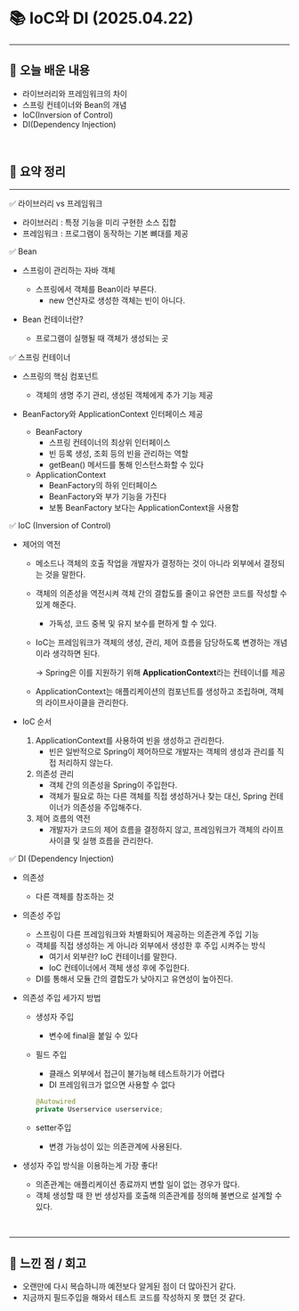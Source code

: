 # 📚 IoC와 DI (2025.04.22)
___

## 🌟 오늘 배운 내용
 - 라이브러리와 프레임워크의 차이
 - 스프링 컨테이너와 Bean의 개념
 - IoC(Inversion of Control)
 - DI(Dependency Injection)

<br/>


## 🔎 요약 정리

___

✅ 라이브러리 vs 프레임워크
- 라이브러리 : 특정 기능을 미리 구현한 소스 집합
- 프레임워크 : 프로그램이 동작하는 기본 뼈대를 제공


✅ Bean
- 스프링이 관리하는 자바 객체
  - 스프링에서 객체를 Bean이라 부른다.
      - new 연산자로 생성한 객체는 빈이 아니다.

- Bean 컨테이너란?
  - 프로그램이 실행될 때 객체가 생성되는 곳


✅ 스프링 컨테이너
- 스프링의 핵심 컴포넌트
  - 객체의 생명 주기 관리, 생성된 객체에게 추가 기능 제공

- BeanFactory와 ApplicationContext 인터페이스 제공
  - BeanFactory
      - 스프링 컨테이너의 최상위 인터페이스
      - 빈 등록 생성, 조회 등의 빈을 관리하는 역할
      - getBean() 메서드를 통해 인스턴스화할 수 있다
  - ApplicationContext
      - BeanFactory의 하위 인터페이스
      - BeanFactory와 부가 기능을 가진다
      - 보통 BeanFactory 보다는 ApplicationContext을 사용함


✅ IoC (Inversion of Control)

- 제어의 역전
  - 메소드나 객체의 호출 작업을 개발자가 결정하는 것이 아니라 외부에서 결정되는 것을 말한다.
  - 객체의 의존성을 역전시켜 객체 간의 결합도를 줄이고 유연한 코드를 작성할 수 있게 해준다.
      - 가독성, 코드 중복 및 유지 보수를 편하게 할 수 있다.
    
  - IoC는 프레임워크가 객체의 생성, 관리, 제어 흐름을 담당하도록 변경하는 개념이라 생각하면 된다.
  
      → Spring은 이를 지원하기 위해 **ApplicationContext**라는 컨테이너를 제공

  - ApplicationContext는 애플리케이션의 컴포넌트를 생성하고 조립하며, 객체의 라이프사이클을 관리한다.


- IoC 순서

  1. ApplicationContext를 사용하여 빈을 생성하고 관리한다.
      - 빈은 일반적으로 Spring이 제어하므로 개발자는 객체의 생성과 관리를 직접 처리하지 않는다.
  2. 의존성 관리
      - 객체 간의 의존성을 Spring이 주입한다.
      - 객체가 필요로 하는 다른 객체를 직접 생성하거나 찾는 대신, Spring 컨테이너가 의존성을 주입해주다.
  3. 제어 흐름의 역전
      - 개발자가 코드의 제어 흐름을 결정하지 않고, 프레임워크가 객체의 라이프사이클 및 실행 흐름을 관리한다.

     
✅ DI (Dependency Injection)

- 의존성
  - 다른 객체를 참조하는 것


- 의존성 주입
  - 스프링이 다른 프레임워크와 차별화되어 제공하는 의존관계 주입 기능
  - 객체를 직접 생성하는 게 아니라 외부에서 생성한 후 주입 시켜주는 방식
      - 여기서 외부란? IoC 컨테이너를 말한다.
      - IoC 컨테이너에서 객체 생성 후에 주입한다.
  - DI를 통해서 모듈 간의 결합도가 낮아지고 유연성이 높아진다.


- 의존성 주입 세가지 방법
  - 생성자 주입
      - 변수에 final을 붙일 수 있다
  - 필드 주입
      - 클래스 외부에서 접근이 불가능해 테스트하기가 어렵다
      - DI 프레임워크가 없으면 사용할 수 없다

      ```java
      @Autowired
      private Userservice userservice;
      ```
  - setter주입
      - 변경 가능성이 있는 의존관계에 사용된다.


- 생성자 주입 방식을 이용하는게 가장 좋다!
  - 의존관계는 애플리케이션 종료까지 변할 일이 없는 경우가 많다.
  - 객체 생성할 때 한 번 생성자를 호출해 의존관계를 정의해 불변으로 설계할 수 있다.



<br />

___

## 💭 느낀 점 / 회고

- 오랜만에 다시 복습하니까 예전보다 알게된 점이 더 많아진거 같다.
- 지금까지 필드주입을 해와서 테스트 코드를 작성하지 못 했던 것 같다.